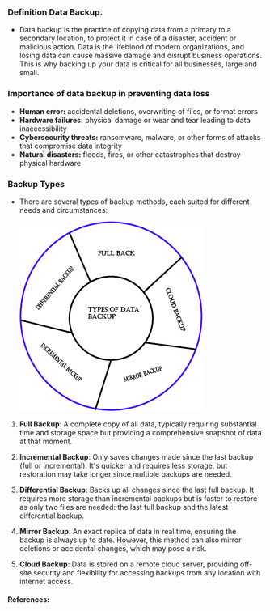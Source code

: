 

### Definition Data Backup.

+ Data backup is the practice of copying data from a primary to a secondary location, to protect it in case of a disaster, accident or malicious action. Data is the lifeblood of modern organizations, and losing data can cause massive damage and disrupt business operations. This is why backing up your data is critical for all businesses, large and small.

### Importance of data backup in preventing data loss

+ **Human error:** accidental deletions, overwriting of files, or format errors
+ **Hardware failures:** physical damage or wear and tear leading to data inaccessibility
+ **Cybersecurity threats:** ransomware, malware, or other forms of attacks that compromise data integrity
+ **Natural disasters:** floods, fires, or other catastrophes that destroy physical hardware

### Backup Types

- There are several types of backup methods, each suited for different needs and circumstances:
  
  ![The types of data backup](/images/Types-of-data-backup.jpg)



1.  **Full Backup**: A complete copy of all data, typically requiring substantial time and storage space but providing a comprehensive snapshot of data at that moment.
   
2.  **Incremental Backup**: Only saves changes made since the last backup (full or incremental). It's quicker and requires less storage, but restoration may take longer since multiple backups are needed.

3.  **Differential Backup**: Backs up all changes since the last full backup. It requires more storage than incremental backups but is faster to restore as only two files are needed: the last full backup and the latest differential backup.

4.  **Mirror Backup**: An exact replica of data in real time, ensuring the backup is always up to date. However, this method can also mirror deletions or accidental changes, which may pose a risk.

5.  **Cloud Backup**: Data is stored on a remote cloud server, providing off-site security and flexibility for accessing backups from any location with internet access.



#### References:
